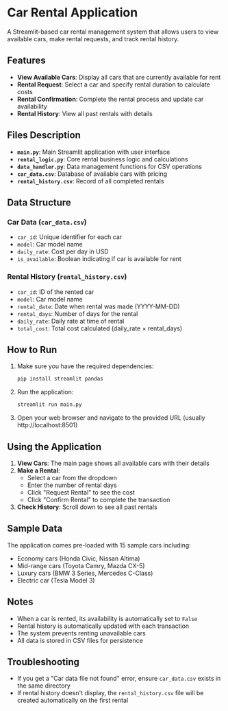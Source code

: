 # Car Rental Application

A Streamlit-based car rental management system that allows users to view available cars, make rental requests, and track rental history.

## Features

- **View Available Cars**: Display all cars that are currently available for rent
- **Rental Request**: Select a car and specify rental duration to calculate costs
- **Rental Confirmation**: Complete the rental process and update car availability
- **Rental History**: View all past rentals with details

## Files Description

- **`main.py`**: Main Streamlit application with user interface
- **`rental_logic.py`**: Core rental business logic and calculations
- **`data_handler.py`**: Data management functions for CSV operations
- **`car_data.csv`**: Database of available cars with pricing
- **`rental_history.csv`**: Record of all completed rentals

## Data Structure

### Car Data (`car_data.csv`)
- `car_id`: Unique identifier for each car
- `model`: Car model name
- `daily_rate`: Cost per day in USD
- `is_available`: Boolean indicating if car is available for rent

### Rental History (`rental_history.csv`)
- `car_id`: ID of the rented car
- `model`: Car model name
- `rental_date`: Date when rental was made (YYYY-MM-DD)
- `rental_days`: Number of days for the rental
- `daily_rate`: Daily rate at time of rental
- `total_cost`: Total cost calculated (daily_rate × rental_days)

## How to Run

1. Make sure you have the required dependencies:
   ```bash
   pip install streamlit pandas
   ```

2. Run the application:
   ```bash
   streamlit run main.py
   ```

3. Open your web browser and navigate to the provided URL (usually http://localhost:8501)

## Using the Application

1. **View Cars**: The main page shows all available cars with their details
2. **Make a Rental**: 
   - Select a car from the dropdown
   - Enter the number of rental days
   - Click "Request Rental" to see the cost
   - Click "Confirm Rental" to complete the transaction
3. **Check History**: Scroll down to see all past rentals

## Sample Data

The application comes pre-loaded with 15 sample cars including:
- Economy cars (Honda Civic, Nissan Altima)
- Mid-range cars (Toyota Camry, Mazda CX-5)
- Luxury cars (BMW 3 Series, Mercedes C-Class)
- Electric car (Tesla Model 3)

## Notes

- When a car is rented, its availability is automatically set to `False`
- Rental history is automatically updated with each transaction
- The system prevents renting unavailable cars
- All data is stored in CSV files for persistence

## Troubleshooting

- If you get a "Car data file not found" error, ensure `car_data.csv` exists in the same directory
- If rental history doesn't display, the `rental_history.csv` file will be created automatically on the first rental
